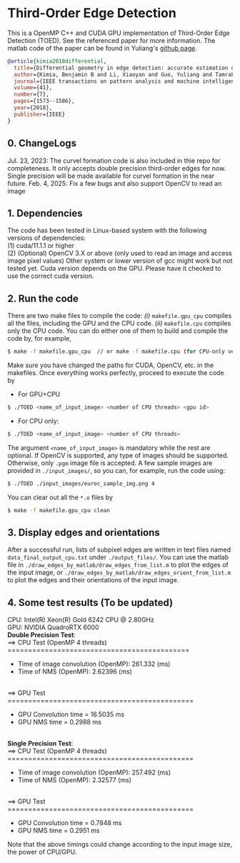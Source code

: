 # Third-Order Edge Detection

This is a OpenMP C++ and CUDA GPU implementation of Third-Order Edge Detection (TOED). See the referenced paper for more information. The matlab code of the paper can be found in Yuliang's [github page](https://github.com/yuliangguo/Differential_Geometry_in_Edge_Detection). <br /> 

```BibTeX
@article{kimia2018differential,
  title={Differential geometry in edge detection: accurate estimation of position, orientation and curvature},
  author={Kimia, Benjamin B and Li, Xiaoyan and Guo, Yuliang and Tamrakar, Amir},
  journal={IEEE transactions on pattern analysis and machine intelligence},
  volume={41},
  number={7},
  pages={1573--1586},
  year={2018},
  publisher={IEEE}
}
```

## 0. ChangeLogs
Jul. 23, 2023: The curvel formation code is also included in thie repo for completeness. It only accepts double precision third-order edges for now. Single precision will be made available for curvel formation in the near future.
Feb. 4, 2025: Fix a few bugs and also support OpenCV to read an image

## 1. Dependencies
The code has been tested in Linux-based system with the following versions of dependencies: <br /> 
(1) cuda/11.1.1 or higher <br />
(2) (Optional) OpenCV 3.X or above (only used to read an image and access image pixel values)
Other system or lower version of gcc might work but not tested yet. Cuda version depends on the GPU. Please have it checked to use the correct cuda version.

## 2. Run the code
There are two make files to compile the code: _(i)_ ``makefile.gpu_cpu`` compiles all the files, including the GPU and the CPU code. _(ii)_ ``makefile.cpu`` compiles only the CPU code. You can do either one of them to build and compile the code by, for example,
```bash
$ make -f makefile.gpu_cpu  // or make -f makefile.cpu (for CPU-only version)
```
Make sure you have changed the paths for CUDA, OpenCV, etc. in the makefiles. Once everything works perfectly, proceed to execute the code by
- For GPU+CPU
```bash
$ ./TOED <name_of_input_image> <number of CPU threads> <gpu id>
```
- For CPU only:
```bash
$ ./TOED <name_of_input_image> <number of CPU threads>
```
The argument ``<name_of_input_image>`` is mandatory while the rest are optional. If OpenCV is supported, any type of images should be supported. Otherwise, only `.pgm` image file is accepted. A few sample images are provided in `./input_images/`, so you can, for example, run the code using:
```bash
$ ./TOED ./input_images/euroc_sample_img.png 4
```
You can clear out all the ``*.o`` files by
```bash
$ make -f makefile.gpu_cpu clean
```

## 3. Display edges and orientations
After a successful run, lists of subpixel edges are written in text files named ``data_final_output_cpu.txt`` under `./output_files/`. You can use the matlab file in `./draw_edges_by_matlab/draw_edges_from_list.m` to plot the edges of the input image, or `./draw_edges_by_matlab/draw_edges_orient_from_list.m` to plot the edges and their orientations of the input image.

## 4. Some test results (To be updated)
CPU: Intel(R) Xeon(R) Gold 6242 CPU @ 2.80GHz <br />
GPU: NVIDIA QuadroRTX 6000 <br />
**Double Precision Test**: <br />
 ==> CPU Test (OpenMP 4 threads)  <br /> 
============================================ <br />
- Time of image convolution (OpenMP): 261.332 (ms) <br />
- Time of NMS (OpenMP): 2.62396 (ms) <br /> <br />

 ==> GPU Test  <br />
============================================= <br />
- GPU Convolution time =  16.5035 ms <br />
- GPU NMS time =   0.2988 ms <br /> <br />

**Single Precision Test**: <br />
 ==> CPU Test (OpenMP 4 threads) <br />
============================================= <br />
- Time of image convolution (OpenMP): 257.492 (ms) <br />
- Time of NMS (OpenMP): 2.32577 (ms) <br /> <br />

 ==> GPU Test  <br />
============================================= <br />
- GPU Convolution time =   0.7848 ms <br />
- GPU NMS time =   0.2951 ms <br />

Note that the above timings could change according to the input image size, the power of CPU/GPU.

